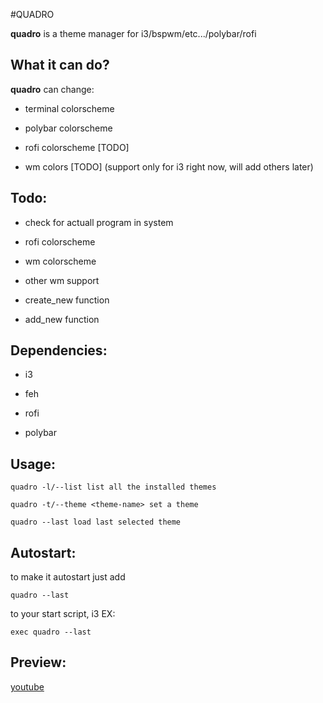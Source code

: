 #QUADRO

**quadro** is a theme manager for i3/bspwm/etc.../polybar/rofi

## What it can do?
**quadro** can change:
- terminal colorscheme

- polybar colorscheme

- rofi colorscheme [TODO]

- wm colors [TODO] (support only for i3 right now, will add others later)

## Todo:
- check for actuall program in system

- rofi colorscheme

- wm colorscheme

- other wm support

- create_new function

- add_new function

## Dependencies:
- i3

- feh

- rofi

- polybar


## Usage:
```quadro -l/--list list all the installed themes```

```quadro -t/--theme <theme-name> set a theme```

```quadro --last load last selected theme```

## Autostart:
to make it autostart just add

```quadro --last```

to your start script, i3 EX:

```exec quadro --last```

## Preview:
[youtube](https://www.youtube.com/watch?v=sVwUd4f1DnY)
